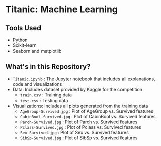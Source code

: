 # Titanic: Machine Learning


## Tools Used
* Python
* Scikit-learn
* Seaborn and matplotlib

## What's in this Repository?
* `Titanic.ipynb` : The Jupyter notebook that includes all explanations, code and visualizations
* Data: Includes dataset provided by Kaggle for the competition
    * `train.csv` : Training data
    * `test.csv` : Testing data
* Visualizations: Includes all plots generated from the training data
   * `AgeGroup-Survived.jpg` : Plot of AgeGroup vs. Survived features
   * `CabinBool-Survived.jpg` : Plot of CabinBool vs. Survived features
   * `Parch-Survived.jpg` : Plot of Parch vs. Survived features
   * `Pclass-Survived.jpg` : Plot of Pclass vs. Survived features
   * `Sex-Survived.jpg` : Plot of Sex vs. Survived features
   * `SibSp-Survived.jpg` : Plot of SibSp vs. Survived features